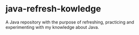 # java-refresh-kowledge
A Java repository with the purpose of refreshing, practicing and experimenting with my knowledge about Java.
